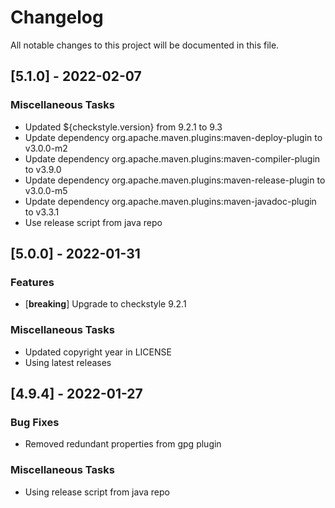 # Changelog
All notable changes to this project will be documented in this file.

## [5.1.0] - 2022-02-07

### Miscellaneous Tasks

- Updated ${checkstyle.version} from 9.2.1 to 9.3
- Update dependency org.apache.maven.plugins:maven-deploy-plugin to v3.0.0-m2
- Update dependency org.apache.maven.plugins:maven-compiler-plugin to v3.9.0
- Update dependency org.apache.maven.plugins:maven-release-plugin to v3.0.0-m5
- Update dependency org.apache.maven.plugins:maven-javadoc-plugin to v3.3.1
- Use release script from java repo

## [5.0.0] - 2022-01-31

### Features

- [**breaking**] Upgrade to checkstyle 9.2.1

### Miscellaneous Tasks

- Updated copyright year in LICENSE
- Using latest releases

## [4.9.4] - 2022-01-27

### Bug Fixes

- Removed redundant properties from gpg plugin

### Miscellaneous Tasks

- Using release script from java repo

<!-- generated by git-cliff -->
